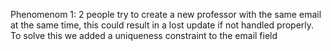 Phenomenom 1:
2 people try to create a new professor with the same email at the same time, this could result in a lost update if not handled properly. To solve this we added a uniqueness constraint to the email field 

